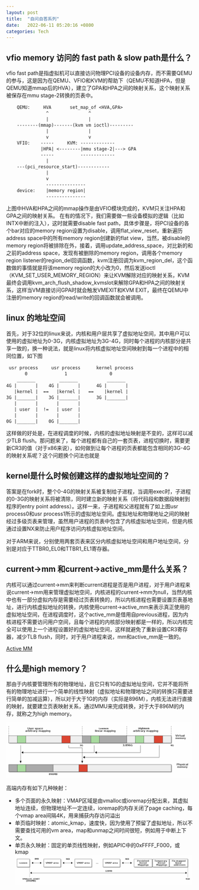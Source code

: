 ```yaml
---
layout: post
title:  "自问自答系列"
date:   2022-06-11 05:20:16 +0800
categories: Tech 
---
```


## vfio memory 访问的 fast path & slow path是什么？

vfio fast path是指虚拟机可以直接访问物理PCI设备的设备内存，而不需要QEMU的参与，这是因为在QEMU、VFIO和KVM的帮助下（QEMU不知道HPA，但是QEMU知道mmap后的HVA），建立了GPA和HPA之间的映射关系，这个映射关系被保存在mmu stage-2转换的页表中。
```
    QEMU:     HVA       set_map_of <HVA,GPA>
               ^               ^
               |               |
    --------(mmap)-------(kvm vm ioctl)---------
               |               |
               v               v
    VFIO:    -----     KVM: -------------
             |HPA| <--------|mmu stage-2|---> GPA
             -----          -------------            
               | 
    ---(pci_resource_start)------------
               |
               v
               ---------------
    device:    |memory region|
               ---------------
```
上图中HVA和HPA之间的mmap操作是由VFIO模块完成的，KVM只关注HPA和GPA之间的映射关系。
在有的情况下，我们需要做一些设备模拟的逻辑（比如INTX中断的注入），这时就需要disable fast path，具体步骤是，将PCI设备的各个bar对应的memory region设置为disable，调用flat_view_reset，重新遍历address space中的所有memory region创建新的flat view，当然，被disable的memory region将被排除在外，接着，调用update_address_space，对比新的和之前的address space，发现有被删除的memory region，调用各个memory region listener的region_del回调函数，kvm注册回调为kvm_region_del，这个函数做的事情就是将该memory region的大小改为0，然后发送ioctl（KVM_SET_USER_MEMORY_REGION）来让KVM解除对应的映射关系，KVM最终会调用kvm_arch_flush_shadow_kvmslot来解除GPA和HPA之间的映射关系，这样当VM直接访问GPA时就会触发VMEXIT和KVM EXIT，最终在QEMU中注册的memory region的read/write的回调函数就会被调用。

## linux 的地址空间

首先，对于32位的linux来说，内核和用户层共享了虚拟地址空间，其中用户可以使用的虚拟地址为0-3G，内核虚拟地址为3G-4G，同时每个进程的内核部分是共享一致的，换一种说法，就是linux将内核虚拟地址空间映射到每一个进程中的相同位置，如下图
```
 usr process     usr process      kernel process
       0              1                0
    _______         _______           _______
4G |       |    4G |       |      4G |       |
   |kernel |  ==   |kernel |   ==    |kernel |
3G |_______|    3G |_______|      3G |_______|
   |       |       |       |
   | user  |  !=   | user  |
   |       |       |       |
0G |_______|    0G |_______|

```
这样做的好处是，在进程调度的时候，内核的虚拟地址映射是不变的，这样可以减少TLB flush。那问题来了，每个进程都有自己的一套页表，进程切换时，需要更新CR3的值（对于x86来说），如何做到让每个进程的页表都能包含相同的3G-4G的映射关系呢？这个问题换个问法也就是

## kernel是什么时候创建这样的虚拟地址空间的？
答案是在fork时，整个0-4G的映射关系被复制给子进程，当调用exec时，子进程的0-3G的映射关系将被清除，同时建立新的映射关系（将代码段和数据段映射到程序的entry point address）。这样一来，子进程和父进程就有了如上图usr process0和usr process1所示的虚拟地址空间。虚拟地址和物理地址之间的映射经过多级页表来管理，虽然用户进程的页表中包含了内核虚拟地址空间，但是内核通过设置NX来防止用户程序访问内核虚拟地址空间。

对于ARM来说，分别使用两套页表来区分内核虚拟地址空间和用户地址空间，分别是对应于TTBR0_EL0和TTBR1_EL1寄存器。

## current->mm 和current->active_mm是什么关系？
内核可以通过current->mm来判断current进程是否是用户进程，对于用户进程来说current->mm用来管理虚拟地空间，内核进程的current->mm为null，当然内核中也有一部分虚拟内存是需要经过页表转换的，所以内核进程也需要设置页表基地址，进行内核虚拟地址的转换，内核使用current->active_mm来表示真正使用的虚拟地址空间，在进程调度时，这个active_mm是借用自previous进程，因为内核进程不需要访问用户空间，且每个进程的内核部分映射都是一样的，所以内核完全可以使用上一个进程设置好的虚拟地址空间，这样就避免了重新设置CR3寄存器，减少TLB flush，同时，对于用户进程来说，mm和active_mm是一致的。

[Active MM](https://docs.kernel.org/vm/active_mm.html)

## 什么是high memory？
那由于内核要管理所有的物理地址，且它只有1G的虚拟地址空间，它并不能将所有的物理地址进行一个简单的线性映射（虚拟地址和物理地址之间的转换只需要进行简单的加减运算），所以对于大于1G的内存（实际是896M），内核无法进行直接的映射，就要建立页表映射关系，通过MMU来完成转换，对于大于896M的内存，就称之为high memory。

![1](/assets/linux/address_space_0.png)

高端内存有如下几种映射：
- 多个页面的永久映射：VMAP区域是由vmalloc或ioremap分配出来，其虚拟地址连续，但物理地址不一定连续，ioremap的内存关闭了page caching，每个vmap area间隔4K，用来捕获内存访问溢出
- 单页临时映射：atomic_kmap，速度快，因为使用了预留了虚拟地址，所以不需要查找可用的vm area，map和unmap之间时间很短，例如用于中断上下文。
- 单页永久映射：固定的单页线性映射，例如APIC中的0xFFFF_F000，或kmap
![1](/assets/linux/address_space_1.png)